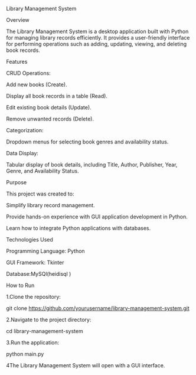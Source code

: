 Library Management System

Overview

The Library Management System is a desktop application built with Python for managing library records efficiently. It provides a user-friendly interface for performing operations such as adding, updating, viewing, and deleting book records.

Features

CRUD Operations:

Add new books (Create).

Display all book records in a table (Read).

Edit existing book details (Update).

Remove unwanted records (Delete).

Categorization:

Dropdown menus for selecting book genres and availability status.

Data Display:

Tabular display of book details, including Title, Author, Publisher, Year, Genre, and Availability Status.

Purpose

This project was created to:

Simplify library record management.

Provide hands-on experience with GUI application development in Python.

Learn how to integrate Python applications with databases.

Technologies Used

Programming Language: Python

GUI Framework: Tkinter

Database:MySQl(heidisql )


How to Run

1.Clone the repository:

git clone https://github.com/yourusername/library-management-system.git

2.Navigate to the project directory:

cd library-management-system

3.Run the application:

python main.py

4The Library Management System will open with a GUI interface.
